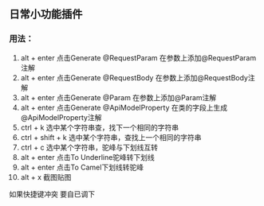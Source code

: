 ## 日常小功能插件
### 用法：
1. alt + enter 点击Generate @RequestParam 在参数上添加@RequestParam注解
2. alt + enter 点击Generate @RequestBody 在参数上添加@RequestBody注解
3. alt + enter 点击Generate @Param 在参数上添加@Param注解
4. alt + enter 点击Generate @ApiModelProperty 在类的字段上生成@ApiModelProperty注解
5. ctrl + k 选中某个字符串查，找下一个相同的字符串
6. ctrl + shift + k 选中某个字符串，查找上一个相同的字符串
7. ctrl + c 选中某个字符串，驼峰与下划线互转
8. alt + enter 点击To Underline驼峰转下划线
9. alt + enter 点击To Camel下划线转驼峰
10. alt + x 截图贴图

如果快捷键冲突 要自已调下

